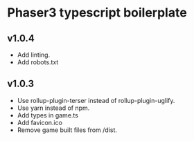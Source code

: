 # Phaser3 typescript boilerplate

## v1.0.4
- Add linting.
- Add robots.txt

## v1.0.3
- Use rollup-plugin-terser instead of rollup-plugin-uglify.
- Use yarn instead of npm.
- Add types in game.ts
- Add favicon.ico
- Remove game built files from /dist.
